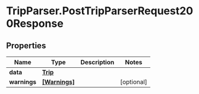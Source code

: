 # TripParser.PostTripParserRequest200Response

## Properties

Name | Type | Description | Notes
------------ | ------------- | ------------- | -------------
**data** | [**Trip**](Trip.md) |  | 
**warnings** | [**[Warnings]**](Warnings.md) |  | [optional] 



